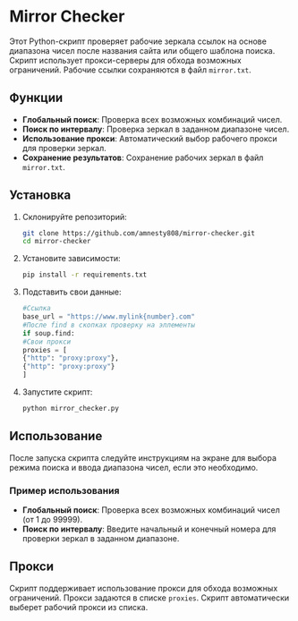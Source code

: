 # Mirror Checker

Этот Python-скрипт проверяет рабочие зеркала ссылок на основе диапазона чисел после названия сайта или общего шаблона поиска. Скрипт использует прокси-серверы для обхода возможных ограничений. Рабочие ссылки сохраняются в файл `mirror.txt`.

## Функции

- **Глобальный поиск**: Проверка всех возможных комбинаций чисел.
- **Поиск по интервалу**: Проверка зеркал в заданном диапазоне чисел.
- **Использование прокси**: Автоматический выбор рабочего прокси для проверки зеркал.
- **Сохранение результатов**: Сохранение рабочих зеркал в файл `mirror.txt`.

## Установка

1. Склонируйте репозиторий:
    ```bash
    git clone https://github.com/amnesty808/mirror-checker.git
    cd mirror-checker
    ```

2. Установите зависимости:
    ```bash
    pip install -r requirements.txt
    ```
3. Подставить свои данные:
    ```python
    #Ссылка
    base_url = "https://www.mylink{number}.com"
    #После find в скопках проверку на эллементы
    if soup.find:
    #Свои прокси
    proxies = [
    {"http": "proxy:proxy"},
    {"http": "proxy:proxy"}
    ]
    
    ```
4. Запустите скрипт:
    ```bash
    python mirror_checker.py
    ```

## Использование

После запуска скрипта следуйте инструкциям на экране для выбора режима поиска и ввода диапазона чисел, если это необходимо.

### Пример использования

- **Глобальный поиск**: Проверка всех возможных комбинаций чисел (от 1 до 99999).
- **Поиск по интервалу**: Введите начальный и конечный номера для проверки зеркал в заданном диапазоне.

## Прокси

Скрипт поддерживает использование прокси для обхода возможных ограничений. Прокси задаются в списке `proxies`. Скрипт автоматически выберет рабочий прокси из списка.
